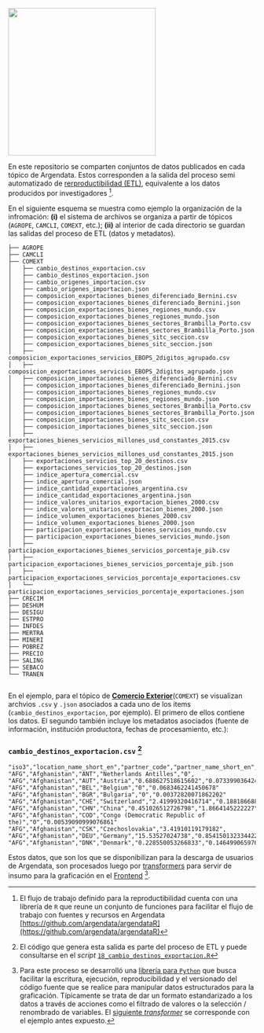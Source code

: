 <div align='left'>
<img src="https://github.com/user-attachments/assets/0730507d-59cf-4905-95f2-01469c091b08" style="width: 300px;" />
</div>

<!-- ![data](https://github.com/user-attachments/assets/ca91a731-6d35-4028-a5f6-bdd8e15d03aa) -->



En este repositorio se comparten conjuntos de datos publicados en cada tópico de Argendata. Estos corresponden a la salida del proceso semi automatizado de [rerproductibilidad (ETL)](https://github.com/argendata/etl), equivalente a los datos producidos por investigadores [^2]. 

En el siguiente esquema se muestra como ejemplo la organización de la infromación: **(i)** el sistema de archivos se organiza a partir de tópicos (`AGROPE`, `CAMCLI`, `COMEXT`, etc.); **(ii)** al interior de cada directorio se guardan las salidas del proceso de ETL (datos y metadatos). 

```
├── AGROPE
├── CAMCLI
├── COMEXT
│   ├── cambio_destinos_exportacion.csv
│   ├── cambio_destinos_exportacion.json
│   ├── cambio_origenes_importacion.csv
│   ├── cambio_origenes_importacion.json
│   ├── composicion_exportaciones_bienes_diferenciado_Bernini.csv
│   ├── composicion_exportaciones_bienes_diferenciado_Bernini.json
│   ├── composicion_exportaciones_bienes_regiones_mundo.csv
│   ├── composicion_exportaciones_bienes_regiones_mundo.json
│   ├── composicion_exportaciones_bienes_sectores_Brambilla_Porto.csv
│   ├── composicion_exportaciones_bienes_sectores_Brambilla_Porto.json
│   ├── composicion_exportaciones_bienes_sitc_seccion.csv
│   ├── composicion_exportaciones_bienes_sitc_seccion.json
│   ├── composicion_exportaciones_servicios_EBOPS_2digitos_agrupado.csv
│   ├── composicion_exportaciones_servicios_EBOPS_2digitos_agrupado.json
│   ├── composicion_importaciones_bienes_diferenciado_Bernini.csv
│   ├── composicion_importaciones_bienes_diferenciado_Bernini.json
│   ├── composicion_importaciones_bienes_regiones_mundo.csv
│   ├── composicion_importaciones_bienes_regiones_mundo.json
│   ├── composicion_importaciones_bienes_sectores_Brambilla_Porto.csv
│   ├── composicion_importaciones_bienes_sectores_Brambilla_Porto.json
│   ├── composicion_importaciones_bienes_sitc_seccion.csv
│   ├── composicion_importaciones_bienes_sitc_seccion.json
│   ├── exportaciones_bienes_servicios_millones_usd_constantes_2015.csv
│   ├── exportaciones_bienes_servicios_millones_usd_constantes_2015.json
│   ├── exportaciones_servicios_top_20_destinos.csv
│   ├── exportaciones_servicios_top_20_destinos.json
│   ├── indice_apertura_comercial.csv
│   ├── indice_apertura_comercial.json
│   ├── indice_cantidad_exportaciones_argentina.csv
│   ├── indice_cantidad_exportaciones_argentina.json
│   ├── indice_valores_unitarios_exportacion_bienes_2000.csv
│   ├── indice_valores_unitarios_exportacion_bienes_2000.json
│   ├── indice_volumen_exportaciones_bienes_2000.csv
│   ├── indice_volumen_exportaciones_bienes_2000.json
│   ├── participacion_exportaciones_bienes_servicios_mundo.csv
│   ├── participacion_exportaciones_bienes_servicios_mundo.json
│   ├── participacion_exportaciones_bienes_servicios_porcentaje_pib.csv
│   ├── participacion_exportaciones_bienes_servicios_porcentaje_pib.json
│   ├── participacion_exportaciones_servicios_porcentaje_exportaciones.csv
│   └── participacion_exportaciones_servicios_porcentaje_exportaciones.json
├── CRECIM
├── DESHUM
├── DESIGU
├── ESTPRO
├── INFDES
├── MERTRA
├── MINERI
├── POBREZ
├── PRECIO
├── SALING
├── SEBACO
└── TRANEN
 

```

En el ejemplo, para el tópico de **[Comercio Exterior](https://argendata.fund.ar/topico/comercio-exterior/)**(`COMEXT`) se visualizan archvios `.csv` y `.json` asociados a cada uno de los items (`cambio_destinos_exportacion`, por ejemplo). El primero de ellos contiene los datos. El segundo también incluye los metadatos asociados (fuente de información, institución productora, fechas de procesamiento, etc.):


### `cambio_destinos_exportacion.csv` [^3]
```
"iso3","location_name_short_en","partner_code","partner_name_short_en","export_value_pca","export_value_pcb"
"AFG","Afghanistan","ANT","Netherlands Antilles","0",
"AFG","Afghanistan","AUT","Austria","0.688627518615602","0.0733990364249315"
"AFG","Afghanistan","BEL","Belgium","0","0.0683462241450678"
"AFG","Afghanistan","BGR","Bulgaria","0","0.00372820071862202"
"AFG","Afghanistan","CHE","Switzerland","2.41999320416714","0.188186688833644"
"AFG","Afghanistan","CHN","China","0.451026512726798","1.8664145222227"
"AFG","Afghanistan","COD","Congo (Democratic Republic of the)","0","0.00539090999076861"
"AFG","Afghanistan","CSK","Czechoslovakia","3.41910119179182",
"AFG","Afghanistan","DEU","Germany","15.53527024738","0.854150132334422"
"AFG","Afghanistan","DNK","Denmark","0.228550053266833","0.146499065976512"
```

Estos datos, que son los que se disponibilizan para la descarga de usuarios de Argendata, son procesados luego por [transformers](https://github.com/argendata/transformers) para servir de insumo para la graficación en el [Frontend](https://argendata.fund.ar/) [^1]. 


[^1]: Para este proceso se desarrolló una [librería para `Python`](https://github.com/argendata/data-transformers) que busca facilitar la escritura, ejecución, reproducibilidad y el versionado del código fuente que se realice para manipular datos estructurados para la graficación. Típicamente se trata de dar un formato estandarizado a los datos a través de acciones como el filtrado de valores o la selección / renombrado de variables. El [siguiente _transformer_](https://github.com/argendata/transformers/blob/main/COMEXT/COMEXT_g18_transformer.py) se corresponde con el ejemplo antes expuesto. 

[^2]: El flujo de trabajo definido para la reproductibilidad cuenta con una librería de `R` que reune un conjunto de funciones para facilitar el flujo de trabajo con fuentes y recursos en Argendata [https://github.com/argendata/argendataR](https://github.com/argendata/argendataR)

[^3]: El código que genera esta salida es parte del proceso de ETL y puede consultarse en el _script_ [`18_cambio_destinos_exportacion.R`](https://github.com/argendata/etl/blob/main/scripts/subtopicos/COMEXT/18_cambio_destinos_exportacion.R)


